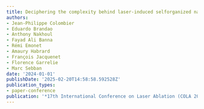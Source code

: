```yaml
---
title: Deciphering the complexity behind laser-induced selforganized nanopatterns
authors:
- Jean-Philippe Colombier
- Eduardo Brandao
- Anthony Nakhoul
- Fayad Ali Banna
- Rémi Emonet
- Amaury Habrard
- François Jacquenet
- Florence Garrelie
- Marc Sebban
date: '2024-01-01'
publishDate: '2025-02-20T14:58:58.592528Z'
publication_types:
- paper-conference
publication: '*17th International Conference on Laser Ablation (COLA 2024)*'
---
```

